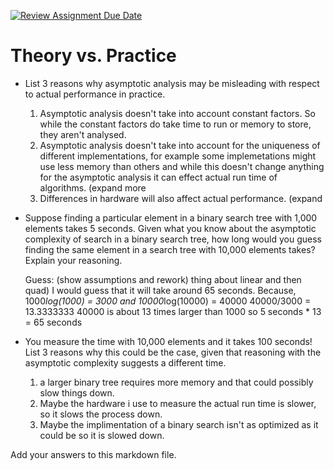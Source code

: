 [![Review Assignment Due Date](https://classroom.github.com/assets/deadline-readme-button-24ddc0f5d75046c5622901739e7c5dd533143b0c8e959d652212380cedb1ea36.svg)](https://classroom.github.com/a/FgMJElkj)
# Theory vs. Practice

- List 3 reasons why asymptotic analysis may be misleading with respect to
  actual performance in practice.
    1. Asymptotic analysis doesn't take into account constant factors. So while the constant factors do take time to run or memory to store, they aren't analysed. 
    2. Asymptotic analysis doesn't take into account for the uniqueness of different implementations, for example some implemetations might use less memory than others and while this doesn't change anything for the asymptotic analysis it can effect actual run time of algorithms. (expand more 
    3. Differences in hardware will also affect actual performance. (expand

- Suppose finding a particular element in a binary search tree with 1,000
  elements takes 5 seconds. Given what you know about the asymptotic complexity
  of search in a binary search tree, how long would you guess finding the same
  element in a search tree with 10,000 elements takes? Explain your reasoning.

  Guess: (show assumptions and rework) thing about linear and then quad) I would guess that it will take around 65 seconds. Because, 1000*log(1000) = 3000 and 10000*log(10000) = 40000  40000/3000 = 13.3333333  40000 is about 13 times larger than 1000  so 5 seconds * 13 = 65 seconds

- You measure the time with 10,000 elements and it takes 100 seconds! List 3
  reasons why this could be the case, given that reasoning with the asymptotic
  complexity suggests a different time.

  1. a larger binary tree requires more memory and that could possibly slow things down.
  2. Maybe the hardware i use to measure the actual run time is slower, so it slows the process down.
  3. Maybe the implimentation of a binary search isn't as optimized as it could be so it is slowed down.

Add your answers to this markdown file.
